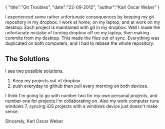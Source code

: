 {
  "title":"Git Troubles",
  "date":"22-09-2012",
  "author":"Karl Oscar Weber"
}

I experienced some rather unfortunate consequences by keeping my git repository in my dropbox. I work at home, on my laptop, and at work on my desktop. Each project is maintained with git in my dropbox. Well I made the unfortunate mistake of turning dropbox off on my laptop, then making commits from my desktop. This made the files out of sync. Everything was duplicated on both computers, and I had to rebase the whole repository. 

## The Solutions

I see two possible solutions.

1. Keep my projects out of dropbox.
2. push everyday to github then pull every morning on both devices.

I think I'm going to go with number two for my own personal projects, and number one for projects I'm collaborating on. Also my work computer runs windows 7, syncing iOS projects with a windows device just doesn't make sense.

Sincerely, Karl Oscar Weber